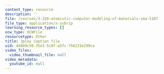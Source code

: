 ```yaml
---
content_type: resource
description: ''
file: /courses/3-320-atomistic-computer-modeling-of-materials-sma-5107-spring-2005/448b9c5035e35c8fa5fc756231e299ca_-B96m5X2xCM.vtt
file_type: application/x-subrip
learning_resource_types: []
ocw_type: OCWFile
resourcetype: Other
title: 3play caption file
uid: 448b9c50-35e3-5c8f-a5fc-756231e299ca
video_files:
  video_thumbnail_file: null
video_metadata:
  youtube_id: null
---
```

